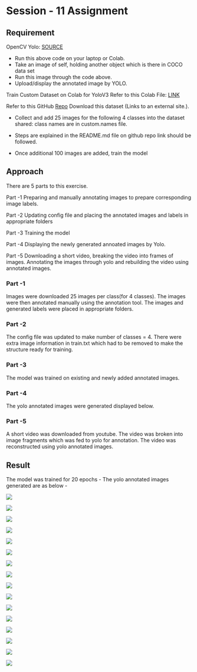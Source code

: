 # Session - 11 Assignment

## Requirement

OpenCV Yolo:  [SOURCE](https://pysource.com/2019/06/27/yolo-object-detection-using-opencv-with-python/)

- Run this above code on your laptop or Colab.
- Take an image of self, holding another object which is there in COCO data set
- Run this image through the code above. 
- Upload/display the annotated image by YOLO. 

Train Custom Dataset on Colab for YoloV3
Refer to this Colab File:  [LINK](https://colab.research.google.com/drive/1LbKkQf4hbIuiUHunLlvY-cc0d_sNcAgS#scrollTo=oJWPCDSv0gw3)

Refer to this GitHub  [Repo](https://github.com/theschoolofai/YoloV3)
Download this dataset (Links to an external site.). 

- Collect and add 25 images for the following 4 classes into the dataset shared:
class names are in custom.names file. 

- Steps are explained in the README.md file on github repo link should be followed.

- Once additional 100 images are added, train the model

## Approach

There are 5 parts to this exercise.

Part -1 Preparing and manually annotating images to prepare corresponding image labels.

Part -2 Updating config file and placing the annotated images and labels in appropriate folders

Part -3 Training the model

Part -4 Displaying the newly generated annoated images by Yolo.

Part -5 Downloading a short video, breaking the video into frames of images. Annotating the images through yolo and rebuilding the video using annotated images.

### Part -1
Images were downloaded 25 images per class(for 4 classes). The images were then annotated manually using the annotation tool. The images and generated labels were placed in appropriate folders.

### Part -2
The config file was updated to make number of classes = 4. There were extra image information in train.txt which had to be removed to make the structure ready for training.

### Part -3
The model was trained on existing and newly added annotated images.

### Part -4
The yolo annotated images were generated displayed below.

### Part -5
A short video was downloaded from youtube. The video was broken into image fragments which was fed to yolo for annotation. The video was reconstructed using yolo annotated images.


## Result

The model was trained for 20 epochs -
The yolo annotated images generated are as below -


![](/Images/S11_Yolo/Boots1.jpg)

![](/Images/S11_Yolo/Boots2.jpg)

![](/Images/S11_Yolo/Boots3.jpg)

![](/Images/S11_Yolo/Boots4.jpg)

![](/Images/S11_Yolo/HHat1.jpg)

![](/Images/S11_Yolo/HHat2.jpg)

![](/Images/S11_Yolo/HHat3.jpg)

![](/Images/S11_Yolo/HHat4.jpg)

![](/Images/S11_Yolo/Mask1.jpg)

![](/Images/S11_Yolo/Mask2.jpg)

![](/Images/S11_Yolo/Mask3.jpg)

![](/Images/S11_Yolo/Mask4.jpg)

![](/Images/S11_Yolo/Vest1.jpg)

![](/Images/S11_Yolo/Vest2.jpg)

![](/Images/S11_Yolo/Vest3.jpg)

![](/Images/S11_Yolo/Vest4.jpg)
